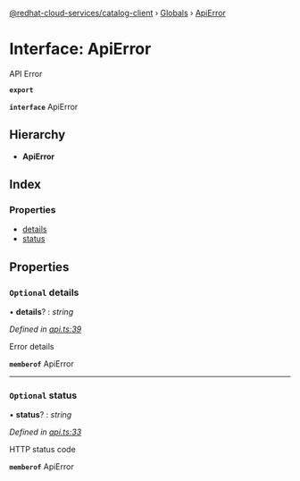 [@redhat-cloud-services/catalog-client](../README.md) › [Globals](../globals.md) › [ApiError](apierror.md)

# Interface: ApiError

API Error

**`export`** 

**`interface`** ApiError

## Hierarchy

* **ApiError**

## Index

### Properties

* [details](apierror.md#optional-details)
* [status](apierror.md#optional-status)

## Properties

### `Optional` details

• **details**? : *string*

*Defined in [api.ts:39](https://github.com/RedHatInsights/javascript-clients/blob/master/packages/catalog/api.ts#L39)*

Error details

**`memberof`** ApiError

___

### `Optional` status

• **status**? : *string*

*Defined in [api.ts:33](https://github.com/RedHatInsights/javascript-clients/blob/master/packages/catalog/api.ts#L33)*

HTTP status code

**`memberof`** ApiError
